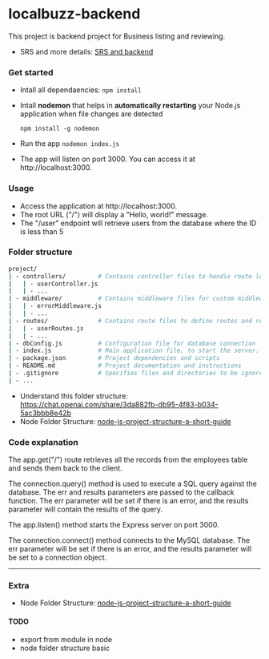 # localbuzz-backend

This project is backend project for Business listing and reviewing.
- SRS and more details: [SRS and backend](https://mbharti321.notion.site/Back-end-23befcbc436342c6a212caa10742a323)
### Get started

- Intall all dependaencies: `npm install`
- Intall **nodemon** that helps in **automatically restarting** your Node.js application when file changes are detected

  `npm install -g nodemon`

- Run the app `nodemon index.js`
- The app will listen on port 3000. You can access it at http://localhost:3000.

### Usage

- Access the application at http://localhost:3000.
- The root URL ("/") will display a "Hello, world!" message.
- The "/user" endpoint will retrieve users from the database where the ID is less than 5

### Folder structure
```bash
project/
| - controllers/         # Contains controller files to handle route logic
|   | - userController.js
|   | - ...
| - middleware/          # Contains middleware files for custom middleware functions
|   | - errorMiddleware.js
|   | - ...
| - routes/              # Contains route files to define routes and reference controllers
|   | - userRoutes.js
|   | - ...
| - dbConfig.js          # Configuration file for database connection
| - index.js             # Main application file, to start the server.
| - package.json         # Project dependencies and scripts
| - README.md            # Project documentation and instructions
| - .gitignore           # Specifies files and directories to be ignored by Git
| - ...

```
- Understand this folder structure: https://chat.openai.com/share/3da882fb-db95-4f83-b034-5ac3bbb8e42b
- Node Folder Structure: [node-js-project-structure-a-short-guide](https://dreamix.eu/blog/frontpage/node-js-project-structure-a-short-guide)

### Code explanation

The app.get("/") route retrieves all the records from the employees table and sends them back to the client.

The connection.query() method is used to execute a SQL query against the database. The err and results parameters are passed to the callback function. The err parameter will be set if there is an error, and the results parameter will contain the results of the query.

The app.listen() method starts the Express server on port 3000.

The connection.connect() method connects to the MySQL database. The err parameter will be set if there is an error, and the results parameter will be set to a connection object.

---
### Extra
- Node Folder Structure: [node-js-project-structure-a-short-guide](https://dreamix.eu/blog/frontpage/node-js-project-structure-a-short-guide)


#### TODO
- export from module in node
- node folder structure basic